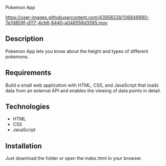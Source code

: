 Pokemon App

https://user-images.githubusercontent.com/43958228/136848980-7e7d859f-d117-4cb6-8440-a048556d3585.mov

## Description

Pokemon App lets you know about the height and types of different pokemons.

## Requirements

Build a small web application with HTML, CSS, and JavaScript that loads data from an external API and enables the viewing of data points in detail.

## Technologies

- HTML
- CSS
- JavaScript

## Installation

Just download the folder or open the index.html in your browser.
